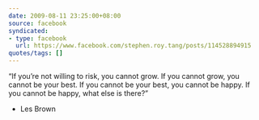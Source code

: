 ```yaml
---
date: 2009-08-11 23:25:00+08:00
source: facebook
syndicated:
- type: facebook
  url: https://www.facebook.com/stephen.roy.tang/posts/114528894915
quotes/tags: []
---
```


“If you’re not willing to risk, you cannot grow. If you cannot grow, you cannot be your best. If you cannot be your best, you cannot be happy. If you cannot be happy, what else is there?” 

- Les Brown
